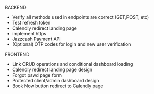 BACKEND
- Verify all methods used in endpoints are correct (GET,POST, etc)
- Test refresh token
- Calendly redirect landing page
- implement https
- Jazzcash Payment API
- (Optional) OTP codes for login and new user verification

FRONTEND
- Link CRUD operations and conditional dashboard loading
- Calendly redirect landing page design
- Forgot pswd page form
- Protected client/admin dashboard design
- Book Now button redirect to Calendly page
